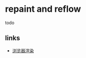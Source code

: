 # repaint and reflow

todo

## links

- [浏览器渲染](https://github.com/huyaocode/webKnowledge/blob/master/%E6%80%A7%E8%83%BD%E4%BC%98%E5%8C%96/%E6%B5%8F%E8%A7%88%E5%99%A8%E6%B8%B2%E6%9F%93.md)
